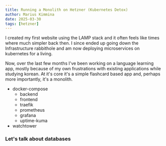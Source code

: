 ```yaml
---
title: Running a Monolith on Hetzner (Kubernetes Detox)
author: Marius Kimmina
date: 2025-03-30
tags: [hetzner]
---
```


I created my first website using the LAMP stack and it often feels like times where much simpler back then.
I since ended up going down the Infrastructure rabbithole and am now deploying microservices on kubernetes for a living.

Now, over the last few months I've been working on a language learning app, mostly because of my own frustrations with existing
applications while studying korean. At it's core it's a simple flashcard based app and, perhaps more importantly, it's a monolith.

- docker-compose
  - backend
  - frontend
  - traefik
  - prometheus
  - grafana
  - uptime-kuma
- watchtower

### Let's talk about databases
